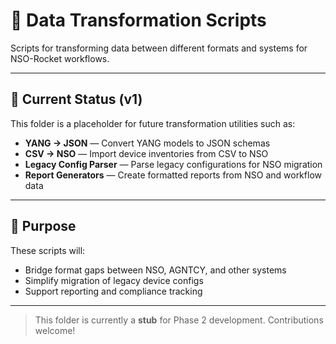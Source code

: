 # 🔄 Data Transformation Scripts

Scripts for transforming data between different formats and systems for NSO-Rocket workflows.

---

## 📂 Current Status (v1)
This folder is a placeholder for future transformation utilities such as:
- **YANG → JSON** — Convert YANG models to JSON schemas
- **CSV → NSO** — Import device inventories from CSV to NSO
- **Legacy Config Parser** — Parse legacy configurations for NSO migration
- **Report Generators** — Create formatted reports from NSO and workflow data

---

## 📌 Purpose
These scripts will:
- Bridge format gaps between NSO, AGNTCY, and other systems  
- Simplify migration of legacy device configs  
- Support reporting and compliance tracking

---

> This folder is currently a **stub** for Phase 2 development. Contributions welcome!